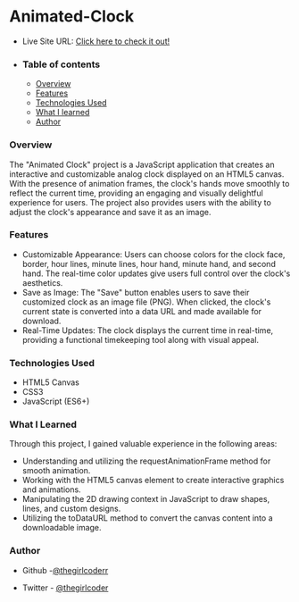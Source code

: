 # Animated-Clock

- Live Site URL: [Click here to check it out!](https://animatedclock-thegirlcoder.netlify.app/)
- ### Table of contents
  - [Overview](#overview)
  - [Features](#Features)
  - [Technologies Used](#technologies-used)
  - [What I learned](#what-i-learned)
  - [Author](#author)

### Overview

The "Animated Clock" project is a JavaScript application that creates an interactive and customizable analog clock displayed on an HTML5 canvas. With the presence of animation frames, the clock's hands move smoothly to reflect the current time, providing an engaging and visually delightful experience for users. The project also provides users with the ability to adjust the clock's appearance and save it as an image.




### Features

- Customizable Appearance: Users can choose colors for the clock face, border, hour lines, minute lines, hour hand, minute hand, and second hand. The real-time color updates give users full control over the clock's aesthetics.
- Save as Image: The "Save" button enables users to save their customized clock as an image file (PNG). When clicked, the clock's current state is converted into a data URL and made available for download.
- Real-Time Updates: The clock displays the current time in real-time, providing a functional timekeeping tool along with visual appeal.



### Technologies Used
- HTML5 Canvas
- CSS3
- JavaScript (ES6+)


### What I Learned

Through this project, I gained valuable experience in the following areas:

- Understanding and utilizing the requestAnimationFrame method for smooth animation.
- Working with the HTML5 canvas element to create interactive graphics and animations.
- Manipulating the 2D drawing context in JavaScript to draw shapes, lines, and custom designs.
- Utilizing the toDataURL method to convert the canvas content into a downloadable image.





### Author

- Github -[@thegirlcoderr](https://github.com/thegirlcoderr)

- Twitter - [@thegirlcoder](https://twitter.com/thegirlcoder)
